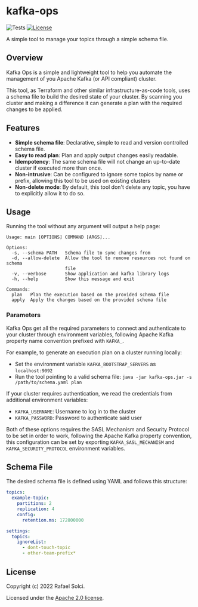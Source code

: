 # kafka-ops

![Tests](https://github.com/rsolci/kafka-ops/actions/workflows/gradle.yml/badge.svg) [![License](https://img.shields.io/badge/License-Apache%202.0-blue.svg)](LICENSE)

A simple tool to manage your topics through a simple schema file.

## Overview

Kafka Ops is a simple and lightweight tool to help you automate the management of you Apache Kafka (or API compliant)
cluster.

This tool, as Terraform and other similar infrastructure-as-code tools, uses a schema file to build the desired state of
your cluster.
By scanning you cluster and making a difference it can generate a plan with the required changes to be applied.

## Features

- **Simple schema file**: Declarative, simple to read and version controlled schema file.
- **Easy to read plan**: Plan and apply output changes easily readable.
- **Idempotency**: The same schema file will not change an up-to-date cluster if executed more than once.
- **Non-intrusive**: Can be configured to ignore some topics by name or prefix, allowing this tool to be used on
  existing clusters
- **Non-delete mode**: By default, this tool don't delete any topic, you have to explicitly allow it to do so.

## Usage

Running the tool without any argument will output a help page:

```
Usage: main [OPTIONS] COMMAND [ARGS]...

Options:
  -s, --schema PATH   Schema file to sync changes from
  -d, --allow-delete  Allow the tool to remove resources not found on schema
                      file
  -v, --verbose       Show application and kafka library logs
  -h, --help          Show this message and exit

Commands:
  plan   Plan the execution based on the provided schema file
  apply  Apply the changes based on the provided schema file
```

### Parameters

Kafka Ops get all the required parameters to connect and authenticate to your cluster through environment variables,
following Apache Kafka property name convention prefixed with `KAFKA_`.

For example, to generate an execution plan on a cluster running locally:

* Set the environment variable `KAFKA_BOOTSTRAP_SERVERS` as `localhost:9092`
* Run the tool pointing to a valid schema file: `java -jar kafka-ops.jar -s /path/to/schema.yaml plan`

If your cluster requires authentication, we read the credentials from additional environment variables:

* `KAFKA_USERNAME`: Username to log in to the cluster
* `KAFKA_PASSWORD`: Password to authenticate said user

Both of these options requires the SASL Mechanism and Security Protocol to be set in order to work, following the Apache
Kafka property convention, this configuration can be set by exporting `KAFKA_SASL_MECHANISM`
and `KAFKA_SECURITY_PROTOCOL` environment variables.

## Schema File

The desired schema file is defined using YAML and follows this structure:

```yaml
topics:
  example-topic:
    partitions: 2
    replication: 4
    config:
      retention.ms: 172800000

settings:
  topics:
    ignoreList:
      - dont-touch-topic
      - other-team-prefix*
```

## License

Copyright (c) 2022 Rafael Solci.

Licensed under the [Apache 2.0 license][license].

[license]: ./LICENSE